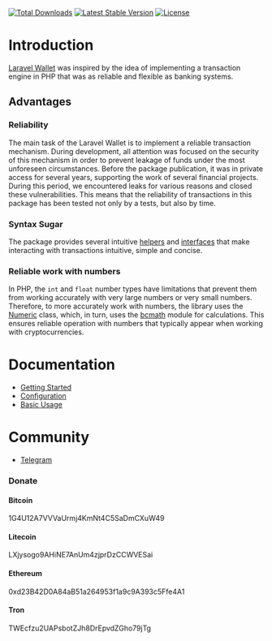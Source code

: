 <a href="https://packagist.org/packages/021/laravel-wallet"><img src="https://img.shields.io/packagist/dt/021/laravel-wallet" alt="Total Downloads"></a>
<a href="https://packagist.org/packages/021/laravel-wallet"><img src="https://img.shields.io/packagist/v/021/laravel-wallet" alt="Latest Stable Version"></a>
<a href="https://packagist.org/packages/021/laravel-wallet"><img src="https://img.shields.io/packagist/l/021/laravel-wallet" alt="License"></a>

# Introduction

[Laravel Wallet](https://github.com/021-projects/laravel-wallet) was inspired by the idea of implementing a transaction engine in PHP that was as reliable and flexible as banking systems.

## Advantages

### Reliability
The main task of the Laravel Wallet is to implement a reliable transaction mechanism. During development, all attention was focused on the security of this mechanism in order to prevent leakage of funds under the most unforeseen circumstances.
Before the package publication, it was in private access for several years, supporting the work of several financial projects. During this period, we encountered leaks for various reasons and closed these vulnerabilities. This means that the reliability of transactions in this package has been tested not only by a tests, but also by time.

### Syntax Sugar
The package provides several intuitive [helpers](https://021-projects.github.io/laravel-wallet/helpers.html) and [interfaces](https://021-projects.github.io/laravel-wallet/interfaces.html) that make interacting with transactions intuitive, simple and concise.

### Reliable work with numbers
In PHP, the `int` and `float` number types have limitations that prevent them from working accurately with very large numbers or very small numbers.
Therefore, to more accurately work with numbers, the library uses the [Numeric](https://021-projects.github.io/laravel-wallet/interfaces.html#numeric) class, which, in turn, uses the [bcmath](https://www.php.net/manual/en/book.bc.php) module for calculations.
This ensures reliable operation with numbers that typically appear when working with cryptocurrencies.

# Documentation
- [Getting Started](https://021-projects.github.io/laravel-wallet/getting-started.html)
- [Configuration](https://021-projects.github.io/laravel-wallet/configuration.html)
- [Basic Usage](https://021-projects.github.io/laravel-wallet/basic-usage.html)

# Community
- [Telegram](https://t.me/laravelwallet)

### Donate
#### Bitcoin
1G4U12A7VVVaUrmj4KmNt4C5SaDmCXuW49
#### Litecoin
LXjysogo9AHiNE7AnUm4zjprDzCCWVESai
#### Ethereum
0xd23B42D0A84aB51a264953f1a9c9A393c5Ffe4A1
#### Tron
TWEcfzu2UAPsbotZJh8DrEpvdZGho79jTg
